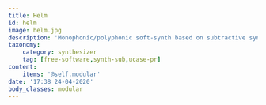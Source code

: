 ```yaml
---
title: Helm
id: helm
image: helm.jpg
description: 'Monophonic/polyphonic soft-synth based on subtractive synthesis'
taxonomy:
    category: synthesizer
    tag: [free-software,synth-sub,ucase-pr]
content:
    items: '@self.modular'
date: '17:38 24-04-2020'
body_classes: modular
---
```



